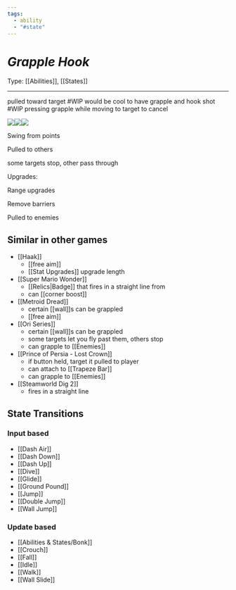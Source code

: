 ```yaml
---
tags:
  - ability
  - "#state"
---
```

# _Grapple Hook_

Type: [[Abilities]], [[States]]

----


pulled toward target
#WIP would be cool to have grapple and hook shot
#WIP pressing grapple while moving to target to cancel

![](https://lh7-us.googleusercontent.com/ND6uL6_OZBUEZX_USjwBxC7fuqt-joEpVCNMzWQ8rc8OzYW4JX_S1AKNGDMN-lJbxf65pyXdgPnfKqdbpGx4kJpL8G3LDDJ0FjpvmXviLCRcvkiYh_K_AFwUcS4fVIODPb5JwrN-Ui54P5HvtGCl5Vs)![](https://lh7-us.googleusercontent.com/bfL4cSyWbUeBjO2uPkW63NTy4ZMznCm1YfNq0Qg7YnHMMtMRR7WOY7zeeJeWj4HrWcSRSjLE-0XOhMDINxkPBr-P-yf_VUWjC9CrArEerMq_7CFXX2ROlFLwKnlgIe7Xi2YfoPfH54-sPJFzHPNvy3E)![](https://lh7-us.googleusercontent.com/_BkMmAwDHM1FluOWC-n4sHtblIodnSlnhoZgnd84ICFOrU0R6tdI3oBGmSWdtAIG3idnHi8AkNkI63ct3TKgltJZIvc6y74zOxdDKVw2YYM_UGj7CJmfytAlmouAyAGptJcgRd1XjcsQJe1ExAVDEYY)

Swing from points

Pulled to others

some targets stop, other pass through

Upgrades:

Range upgrades

Remove barriers

Pulled to enemies




## Similar in other games

* [[Haak]]
	* [[free aim]]
	* [[Stat Upgrades]] upgrade length
* [[Super Mario Wonder]]
	* [[Relics|Badge]] that fires in a straight line from
	* can [[corner boost]]
* [[Metroid Dread]]
	* certain [[wall]]s can be grappled
	* [[free aim]]
* [[Ori Series]]
	* certain [[wall]]s can be grappled
	* some targets let you fly past them, others stop 
	* can grapple to [[Enemies]]
* [[Prince of Persia - Lost Crown]]
	* if button held, target it pulled to player
	* can attach to [[Trapeze Bar]]
	* can grapple to [[Enemies]]
* [[Steamworld Dig 2]]
	* fires in a straight line


## State Transitions

### Input based

* [[Dash Air]]
* [[Dash Down]]
* [[Dash Up]]
* [[Dive]]
* [[Glide]]
* [[Ground Pound]]
* [[Jump]]
* [[Double Jump]]
* [[Wall Jump]]

### Update based

* [[Abilities & States/Bonk]]
* [[Crouch]]
* [[Fall]]
* [[Idle]]
* [[Walk]]
* [[Wall Slide]]